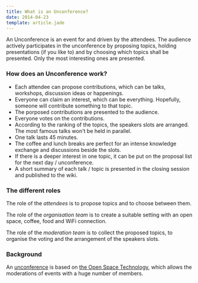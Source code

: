 ```yaml
---
title: What is an Unconference?
date: 2014-04-23
template: article.jade
---
```


An Unconference is an event for and driven by the attendees. The audience actively participates in the unconference by proposing topics, holding presentations (if you like to) and by choosing which topics shall be presented. Only the most interesting ones are presented.

### How does an Unconference work?

 * Each attendee can propose contributions, which can be talks, workshops, discussion ideas or happenings.
 * Everyone can claim an interest, which can be everything. Hopefully, someone will contribute something to that topic.
 * The porposed contributions are presented to the audience.
 * Everyone votes on the contributions.
 * According to the ranking of the topics, the speakers slots are arranged. The most famous talks won't be held in parallel.
 * One talk lasts 45 minutes.
 * The coffee and lunch breaks are perfect for an intense knowledge exchange and discussions beside the slots.
 * If there is a deeper interest in one topic, it can be put on the proposal list for the next day / unconference.
 * A short summary of each talk / topic is presented in the closing session and published to the wiki.

### The different roles

The role of the *attendees* is to propose topics and to choose between them.

The role of the *organisation team* is to create a suitable setting with an open space, coffee, food and WiFi connection.

The role of the *moderation team* is to collect the proposed topics, to organise the voting and the arrangement of the speakers slots.

### Background
An [unconference](http://en.wikipedia.org/wiki/Unconference) is based on [the Open Space Technology](http://en.wikipedia.org/wiki/Open_Space_Technology), which allows the moderations of events with a huge number of members.
